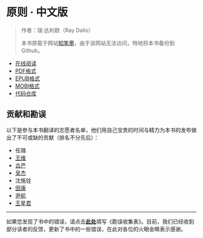 # 原则 · 中文版

> 作者：瑞·达利欧（Ray Dalio）
> 
> 本书原载于网站[知笔墨](http://zhibimo.com/)，由于该网站无法访问，特地将本书备份到 Github。

+ [在线阅读](https://www.gitbook.com/book/wizardforcel/principles/details)
+ [PDF格式](https://www.gitbook.com/download/pdf/book/wizardforcel/principles)
+ [EPUB格式](https://www.gitbook.com/download/epub/book/wizardforcel/principles)
+ [MOBI格式](https://www.gitbook.com/download/mobi/book/wizardforcel/principles)
+ [代码仓库](https://github.com/apachecn/principles-zh)

## 贡献和勘误

以下是参与本书翻译的志愿者名单，他们用自己宝贵的时间与精力为本书的发布做出了不可或缺的贡献（排名不分先后）：

*   任璐
*   [王维](http://weibo.com/wangweijava)
*   [古严](https://ooo.0o0.ooo/2016/05/06/572d6c6979486.png)
*   [吴杰](https://ooo.0o0.ooo/2016/05/06/572d6d5c72f5d.png)
*   沈施铨
*   [田康](http://www.weibo.com/1655821447/profile?topnav=1&wvr=6)
*   [尹航](http://weibo.com/hanksyoon?from=myfollow_all&is_all=1)
*   [王星君](http://weibo.com/u/2049210893?from=myfollow_all&is_all=1)

* * *

如果您发现了书中的错误，请点击[**此处**](http://form.mikecrm.com/yt7KfR)填写《勘误收集表》。目前，我们已经收到部分读者的反馈，更新了书中的一些错误，在此对各位的火眼金睛表示感谢。
